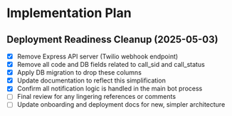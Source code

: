# Implementation Plan

## Deployment Readiness Cleanup (2025-05-03)
- [x] Remove Express API server (Twilio webhook endpoint)
- [x] Remove all code and DB fields related to call_sid and call_status
- [x] Apply DB migration to drop these columns
- [x] Update documentation to reflect this simplification
- [x] Confirm all notification logic is handled in the main bot process
- [ ] Final review for any lingering references or comments
- [ ] Update onboarding and deployment docs for new, simpler architecture
